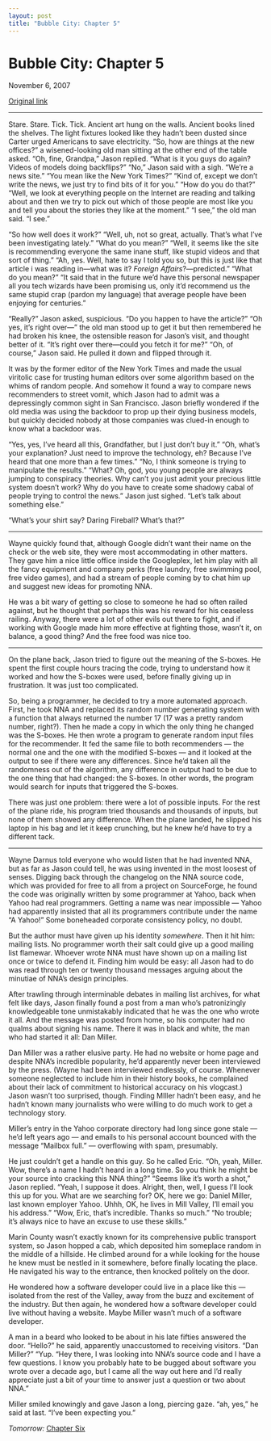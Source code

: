 ```yaml
---
layout: post
title: "Bubble City: Chapter 5"
---
```

Bubble City: Chapter 5
======================

November 6, 2007

[Original link](http://www.aaronsw.com/weblog/bubblecity5)

* * * * *

Stare. Stare. Tick. Tick. Ancient art hung on the walls. Ancient books
lined the shelves. The light fixtures looked like they hadn’t been
dusted since Carter urged Americans to save electricity. “So, how are
things at the new offices?” a wisened-looking old man sitting at the
other end of the table asked. “Oh, fine, Grandpa,” Jason replied. “What
is it you guys do again? Videos of models doing backflips?” “No,” Jason
said with a sigh. “We’re a news site.” “You mean like the New York
Times?” “Kind of, except we don’t write the news, we just try to find
bits of it for you.” “How do you do that?” “Well, we look at everything
people on the Internet are reading and talking about and then we try to
pick out which of those people are most like you and tell you about the
stories they like at the moment.” “I see,” the old man said. “I see.”

“So how well does it work?” “Well, uh, not so great, actually. That’s
what I’ve been investigating lately.” “What do you mean?” “Well, it
seems like the site is recommending everyone the same inane stuff, like
stupid videos and that sort of thing.” “Ah, yes. Well, hate to say I
told you so, but this is just like that article i was reading in—what
was it? *Foreign Affairs*?—predicted.” “What do you mean?” “It said that
in the future we’d have this personal newspaper all you tech wizards
have been promising us, only it’d recommend us the same stupid crap
(pardon my language) that average people have been enjoying for
centuries.”

“Really?” Jason asked, suspicious. “Do you happen to have the article?”
“Oh yes, it’s right over—” the old man stood up to get it but then
remembered he had broken his knee, the ostensible reason for Jason’s
visit, and thought better of it. “It’s right over there—could you fetch
it for me?” “Oh, of course,” Jason said. He pulled it down and flipped
through it.

It was by the former editor of the New York Times and made the usual
viritolic case for trusting human editors over some algorithm based on
the whims of random people. And somehow it found a way to compare news
recommenders to street vomit, which Jason had to admit was a
depressingly common sight in San Francisco. Jason briefly wondered if
the old media was using the backdoor to prop up their dying business
models, but quickly decided nobody at those companies was clued-in
enough to know what a backdoor was.

“Yes, yes, I’ve heard all this, Grandfather, but I just don’t buy it.”
“Oh, what’s your explanation? Just need to improve the technology, eh?
Because I’ve heard that one more than a few times.” “No, I think someone
is trying to manipulate the results.” “What? Oh, god, you young people
are always jumping to conspiracy theories. Why can’t you just admit your
precious little system doesn’t work? Why do you have to create some
shadowy cabal of people trying to control the news.” Jason just sighed.
“Let’s talk about something else.”

“What’s your shirt say? Daring Fireball? What’s that?”

* * * * *

Wayne quickly found that, although Google didn’t want their name on the
check or the web site, they were most accommodating in other matters.
They gave him a nice little office inside the Googleplex, let him play
with all the fancy equipment and company perks (free laundry, free
swimming pool, free video games), and had a stream of people coming by
to chat him up and suggest new ideas for promoting NNA.

He was a bit wary of getting so close to someone he had so often railed
against, but he thought that perhaps this was his reward for his
ceaseless railing. Anyway, there were a lot of other evils out there to
fight, and if working with Google made him more effective at fighting
those, wasn’t it, on balance, a good thing? And the free food was nice
too.

* * * * *

On the plane back, Jason tried to figure out the meaning of the S-boxes.
He spent the first couple hours tracing the code, trying to understand
how it worked and how the S-boxes were used, before finally giving up in
frustration. It was just too complicated.

So, being a programmer, he decided to try a more automated approach.
First, he took NNA and replaced its random number generating system with
a function that always returned the number 17 (17 was a pretty random
number, right?). Then he made a copy in which the only thing he changed
was the S-boxes. He then wrote a program to generate random input files
for the recommender. It fed the same file to both recommenders — the
normal one and the one with the modified S-boxes — and it looked at the
output to see if there were any differences. Since he’d taken all the
randomness out of the algorithm, any difference in output had to be due
to the one thing that had changed: the S-boxes. In other words, the
program would search for inputs that triggered the S-boxes.

There was just one problem: there were a lot of possible inputs. For the
rest of the plane ride, his program tried thousands and thousands of
inputs, but none of them showed any difference. When the plane landed,
he slipped his laptop in his bag and let it keep crunching, but he knew
he’d have to try a different tack.

* * * * *

Wayne Darnus told everyone who would listen that he had invented NNA,
but as far as Jason could tell, he was using invented in the most
loosest of senses. Digging back through the changelog on the NNA source
code, which was provided for free to all from a project on SourceForge,
he found the code was originally written by some programmer at Yahoo,
back when Yahoo had real programmers. Getting a name was near impossible
— Yahoo had apparently insisted that all its programmers contribute
under the name “A Yahoo!” Some boneheaded corporate consistency policy,
no doubt.

But the author must have given up his identity *somewhere*. Then it hit
him: mailing lists. No programmer worth their salt could give up a good
mailing list flamewar. Whoever wrote NNA must have shown up on a mailing
list once or twice to defend it. Finding him would be easy: all Jason
had to do was read through ten or twenty thousand messages arguing about
the minutiae of NNA’s design principles.

After trawling through interminable debates in mailing list archives,
for what felt like days, Jason finally found a post from a man who’s
patronizingly knowledgeable tone unmistakably indicated that he was the
one who wrote it all. And the message was posted from home, so his
computer had no qualms about signing his name. There it was in black and
white, the man who had started it all: Dan Miller.

Dan Miller was a rather elusive party. He had no website or home page
and despite NNA’s incredible popularity, he’d apparently never been
interviewed by the press. (Wayne had been interviewed endlessly, of
course. Whenever someone neglected to include him in their history
books, he complained about their lack of commitment to historical
accuracy on his vlogcast.) Jason wasn’t too surprised, though. Finding
MIller hadn’t been easy, and he hadn’t known many journalists who were
willing to do much work to get a technology story.

Miller’s entry in the Yahoo corporate directory had long since gone
stale — he’d left years ago — and emails to his personal account bounced
with the message “Mailbox full.” — overflowing with spam, presumably.

He just couldn’t get a handle on this guy. So he called Eric. “Oh, yeah,
Miller. Wow, there’s a name I hadn’t heard in a long time. So you think
he might be your source into cracking this NNA thing?” “Seems like it’s
worth a shot,” Jason replied. “Yeah, I suppose it does. Alright, then,
well, I guess I’ll look this up for you. What are we searching for? OK,
here we go: Daniel Miller, last known employer Yahoo. Uhhh, OK, he lives
in Mill Valley, I’ll email you his address.” “Wow, Eric, that’s
incredible. Thanks so much.” “No trouble; it’s always nice to have an
excuse to use these skills.”

Marin County wasn’t exactly known for its comprehensive public transport
system, so Jason hopped a cab, which deposited him someplace random in
the middle of a hillside. He climbed around for a while looking for the
house he knew must be nestled in it somewhere, before finally locating
the place. He navigated his way to the entrance, then knocked politely
on the door.

He wondered how a software developer could live in a place like this —
isolated from the rest of the Valley, away from the buzz and excitement
of the industry. But then again, he wondered how a software developer
could live without having a website. Maybe Miller wasn’t much of a
software developer.

A man in a beard who looked to be about in his late fifties answered the
door. “Hello?” he said, apparently unaccustomed to receiving visitors.
“Dan Miller?” “Yup. “Hey there, I was looking into NNA’s source code and
I have a few questions. I know you probably hate to be bugged about
software you wrote over a decade ago, but I came all the way out here
and I’d really appreciate just a bit of your time to answer just a
question or two about NNA.”

Miller smiled knowingly and gave Jason a long, piercing gaze. “ah, yes,”
he said at last. “I’ve been expecting you.”

*Tomorrow:* [Chapter Six](http://aaronsw.com/weblog/bubblecity6)
